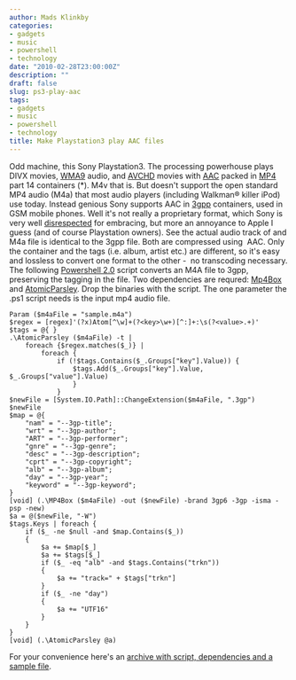 ```yaml
---
author: Mads Klinkby
categories:
- gadgets
- music
- powershell
- technology
date: "2010-02-28T23:00:00Z"
description: ""
draft: false
slug: ps3-play-aac
tags:
- gadgets
- music
- powershell
- technology
title: Make Playstation3 play AAC files
---
```



Odd machine, this Sony Playstation3. The processing powerhouse plays DIVX movies, [ WMA9](https://www.microsoft.com/windows/windowsmedia/forpros/codecs/audio.aspx#WindowsMediaAudio9) audio, and [AVCHD](http://en.wikipedia.org/wiki/AVCHD) movies with [AAC](http://en.wikipedia.org/wiki/Advanced_Audio_Coding) packed in [MP4](http://en.wikipedia.org/wiki/MPEG-4_Part_14) part 14 containers (*). M4v that is. But doesn't support the open standard MP4 audio (M4a) that most audio players (including Walkman® killer iPod) use today. Instead genious Sony supports AAC in [3gpp](http://www.3gpp.org/) containers, used in GSM mobile phones. Well it's not really a proprietary format, which Sony is very well [disrespected](http://www.google.dk/search?q=sony+proprietary) for embracing, but more an annoyance to Apple I guess (and of course Playstation owners). See the actual audio track of and M4a file is identical to the 3gpp file. Both are compressed using  AAC. Only the container and the tags (i.e. album, artist etc.) are different, so it's easy and lossless to convert one format to the other -  no transcoding necessary. The following [Powershell 2.0](http://support.microsoft.com/kb/968929) script converts an M4A file to 3gpp, preserving the tagging in the file. Two dependencies are requred: [Mp4Box](http://www.videohelp.com/tools/mp4box) and [AtomicParsley](http://atomicparsley.sourceforge.net/). Drop the binaries with the script. The one parameter the .ps1 script needs is the input mp4 audio file.   


<pre class="csharpcode"><code>Param ($m4aFile = <span class="str">"sample.m4a"</span>)
$regex = [regex]<span class="str">'(?x)Atom[^\w]+(?&lt;key&gt;\w+)[^:]+:\s(?&lt;value&gt;.+)'</span>
$tags = @{ }
.\AtomicParsley ($m4aFile) -t |
    <span class="kwrd">foreach</span> {$regex.matches($_)} |
        <span class="kwrd">foreach</span> {
            <span class="kwrd">if</span> (!$tags.Contains($_.Groups[<span class="str">"key"</span>].Value)) {
                $tags.Add($_.Groups[<span class="str">"key"</span>].Value, $_.Groups[<span class="str">"value"</span>].Value)
                }
            }
$newFile = [System.IO.Path]::ChangeExtension($m4aFile, <span class="str">".3gp"</span>)
$newFile
$map = @{
    <span class="str">"nam"</span> = <span class="str">"--3gp-title"</span>;
    <span class="str">"wrt"</span> = <span class="str">"--3gp-author"</span>;
    <span class="str">"ART"</span> = <span class="str">"--3gp-performer"</span>;
    <span class="str">"gnre"</span> = <span class="str">"--3gp-genre"</span>;
    <span class="str">"desc"</span> = <span class="str">"--3gp-description"</span>;
    <span class="str">"cprt"</span> = <span class="str">"--3gp-copyright"</span>;
    <span class="str">"alb"</span> = <span class="str">"--3gp-album"</span>;
    <span class="str">"day"</span> = <span class="str">"--3gp-year"</span>;
    <span class="str">"keyword"</span> = <span class="str">"--3gp-keyword"</span>;
}
[void] (.\MP4Box ($m4aFile) -out ($newFile) -brand 3gp6 -3gp -isma -psp -new)
$a = @($newFile, "-W")
$tags.Keys | <span class="kwrd">foreach</span> {
    <span class="kwrd">if</span> ($_ <span class="preproc">-ne</span> $null -and $map.Contains($_))
    {
        $a += $map[$_]
        $a += $tags[$_]
        <span class="kwrd">if</span> ($_ <span class="preproc">-eq</span> <span class="str">"alb"</span> -and $tags.Contains(<span class="str">"trkn"</span>))
        {
            $a += <span class="str">"track="</span> + $tags[<span class="str">"trkn"</span>]
        }
        <span class="kwrd">if</span> ($_ <span class="preproc">-ne</span> <span class="str">"day"</span>)
        {
            $a += <span class="str">"UTF16"</span>
        }
    }
}
[void] (.\AtomicParsley @a)
</code></pre>
  For your convenience here's an [archive with script, dependencies and a sample file](http://kli.dk/blog/To3gpp.zip).

